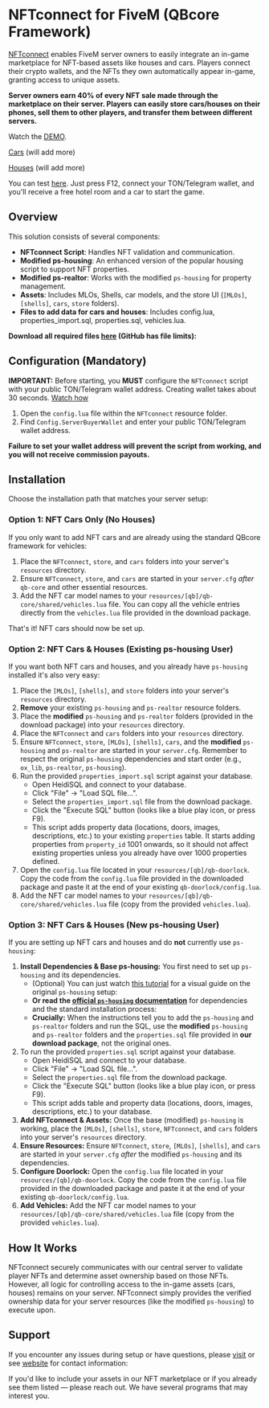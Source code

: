 # NFTconnect for FiveM (QBcore Framework)

[NFTconnect](https://pixly.games/nftconnect) enables FiveM server owners to easily integrate an in-game marketplace for NFT-based assets like houses and cars. Players connect their crypto wallets, and the NFTs they own automatically appear in-game, granting access to unique assets.

**Server owners earn 40% of every NFT sale made through the marketplace on their server.
Players can easily store cars/houses on their phones, sell them to other players, and transfer them between different servers.**

Watch the [DEMO](https://www.youtube.com/watch?v=qtUUVqL1xOs).

[Cars](https://getgems.io/collection/EQBmuQ8GKlpRja2lN6eXqhT1snEaqkmVOxh-lJ3elOFhxukl) (will add more)

[Houses](https://getgems.io/collection/EQD1tMV65CxBUxqGPcjlOB3Aqs9GNOhNdfm1jqDa-2nCpU18) (will add more)

You can test [here](https://cfx.re/join/va57j5). Just press F12, connect your TON/Telegram wallet, and you'll receive a free hotel room and a car to start the game.

## Overview

This solution consists of several components:

*   **NFTconnect Script**: Handles NFT validation and communication.
*   **Modified ps-housing**: An enhanced version of the popular housing script to support NFT properties.
*   **Modified ps-realtor**: Works with the modified `ps-housing` for property management.
*   **Assets**: Includes MLOs, Shells, car models, and the store UI (`[MLOs]`, `[shells]`, `cars`, `store` folders).
*   **Files to add data for cars and houses**: Includes config.lua, properties_import.sql, properties.sql, vehicles.lua.

**Download all required files [here](https://drive.google.com/drive/folders/1aIIiMnsWhIjrdhCZY1IKlKUtcU6fYy2f?usp=sharing) (GitHub has file limits):**

## Configuration (Mandatory)

**IMPORTANT:** Before starting, you **MUST** configure the `NFTconnect` script with your public TON/Telegram wallet address. Creating wallet takes about 30 seconds. [Watch how](https://www.youtube.com/watch?v=NYM9D2hg8Hw)

1.  Open the `config.lua` file within the `NFTconnect` resource folder.
2.  Find `Config.ServerBuyerWallet` and enter your public TON/Telegram wallet address.

**Failure to set your wallet address will prevent the script from working, and you will not receive commission payouts.**

## Installation

Choose the installation path that matches your server setup:

### Option 1: NFT Cars Only (No Houses)

If you only want to add NFT cars and are already using the standard QBcore framework for vehicles:

1.  Place the `NFTconnect`, `store`, and `cars` folders into your server's `resources` directory.
2.  Ensure `NFTconnect`, `store`, and `cars` are started in your `server.cfg` *after* `qb-core` and other essential resources.
3.  Add the NFT car model names to your `resources/[qb]/qb-core/shared/vehicles.lua` file. You can copy all the vehicle entries directly from the `vehicles.lua` file provided in the download package.

That's it! NFT cars should now be set up.

### Option 2: NFT Cars & Houses (Existing ps-housing User)

If you want both NFT cars and houses, and you already have `ps-housing` installed it's also very easy:

1.  Place the `[MLOs]`, `[shells]`, and `store` folders into your server's `resources` directory.
2.  **Remove** your existing `ps-housing` and `ps-realtor` resource folders.
3.  Place the **modified** `ps-housing` and `ps-realtor` folders (provided in the download package) into your `resources` directory.
4.  Place the `NFTconnect` and `cars` folders into your `resources` directory.
5.  Ensure `NFTconnect`, `store`, `[MLOs]`, `[shells]`, `cars`, and the **modified** `ps-housing` and `ps-realtor` are started in your `server.cfg`. Remember to respect the original `ps-housing` dependencies and start order (e.g., `ox_lib`, `ps-realtor`, `ps-housing`).
6.  Run the provided `properties_import.sql` script against your database.
    *   Open HeidiSQL and connect to your database.
    *   Click "File" -> "Load SQL file...".
    *   Select the `properties_import.sql` file from the download package.
    *   Click the "Execute SQL" button (looks like a blue play icon, or press F9).
    *   This script adds property data (locations, doors, images, descriptions, etc.) to your existing `properties` table. It starts adding properties from `property_id` 1001 onwards, so it should not affect existing properties unless you already have over 1000 properties defined.
7.  Open the `config.lua` file located in your `resources/[qb]/qb-doorlock`. Copy the code from the `config.lua` file provided in the downloaded package and paste it at the end of your existing `qb-doorlock/config.lua`.
8.  Add the NFT car model names to your `resources/[qb]/qb-core/shared/vehicles.lua` file (copy from the provided `vehicles.lua`).

### Option 3: NFT Cars & Houses (New ps-housing User)

If you are setting up NFT cars and houses and do **not** currently use `ps-housing`:

1.  **Install Dependencies & Base ps-housing:** You first need to set up `ps-housing` and its dependencies.
    *   (Optional) You can just watch [this tutorial](https://www.youtube.com/watch?v=yBb4RF9vNt4) for a visual guide on the original `ps-housing` setup:
    *   **Or read the [official `ps-housing` documentation](https://github.com/Project-Sloth/ps-housing)** for dependencies and the standard installation process:
    *   **Crucially:** When the instructions tell you to add the `ps-housing` and `ps-realtor` folders and run the SQL, use the **modified** `ps-housing` and `ps-realtor` folders and the `properties.sql` file provided in **our download package**, not the original ones.
6.  To run the provided `properties.sql` script against your database.
    *   Open HeidiSQL and connect to your database.
    *   Click "File" -> "Load SQL file...".
    *   Select the `properties.sql` file from the download package.
    *   Click the "Execute SQL" button (looks like a blue play icon, or press F9).
    *   This script adds table and property data (locations, doors, images, descriptions, etc.) to your database.
2.  **Add NFTconnect & Assets:** Once the base (modified) `ps-housing` is working, place the `[MLOs]`, `[shells]`, `store`, `NFTconnect`, and `cars` folders into your server's `resources` directory.
3.  **Ensure Resources:** Ensure `NFTconnect`, `store`, `[MLOs]`, `[shells]`, and `cars` are started in your `server.cfg` *after* the modified `ps-housing` and its dependencies.
5.  **Configure Doorlock:** Open the `config.lua` file located in your `resources/[qb]/qb-doorlock`. Copy the code from the `config.lua` file provided in the downloaded package and paste it at the end of your existing `qb-doorlock/config.lua`.
6.  **Add Vehicles:** Add the NFT car model names to your `resources/[qb]/qb-core/shared/vehicles.lua` file (copy from the provided `vehicles.lua`).

## How It Works

NFTconnect securely communicates with our central server to validate player NFTs and determine asset ownership based on those NFTs. However, all logic for controlling access to the in-game assets (cars, houses) remains on your server. NFTconnect simply provides the verified ownership data for your server resources (like the modified `ps-housing`) to execute upon.

## Support

If you encounter any issues during setup or have questions, please [visit](https://discord.gg/7dr9m5AFCF) or see [website](https://pixly.games/nftconnect) for contact information:

If you'd like to include your assets in our NFT marketplace or if you already see them listed — please reach out. We have several programs that may interest you.
